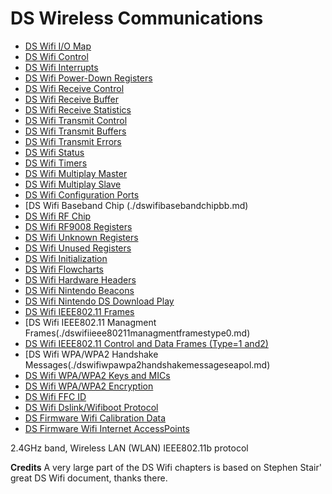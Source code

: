 # DS Wireless Communications


- [DS Wifi I/O Map](./dswifiiomap.md)
- [DS Wifi Control](./dswificontrol.md)
- [DS Wifi Interrupts](./dswifiinterrupts.md)
- [DS Wifi Power-Down Registers](./dswifipowerdownregisters.md)
- [DS Wifi Receive Control](./dswifireceivecontrol.md)
- [DS Wifi Receive Buffer](./dswifireceivebuffer.md)
- [DS Wifi Receive Statistics](./dswifireceivestatistics.md)
- [DS Wifi Transmit Control](./dswifitransmitcontrol.md)
- [DS Wifi Transmit Buffers](./dswifitransmitbuffers.md)
- [DS Wifi Transmit Errors](./dswifitransmiterrors.md)
- [DS Wifi Status](./dswifistatus.md)
- [DS Wifi Timers](./dswifitimers.md)
- [DS Wifi Multiplay Master](./dswifimultiplaymaster.md)
- [DS Wifi Multiplay Slave](./dswifimultiplayslave.md)
- [DS Wifi Configuration Ports](./dswificonfigurationports.md)
- [DS Wifi Baseband Chip (./dswifibasebandchipbb.md)
- [DS Wifi RF Chip](./dswifirfchip.md)
- [DS Wifi RF9008 Registers](./dswifirf9008registers.md)
- [DS Wifi Unknown Registers](./dswifiunknownregisters.md)
- [DS Wifi Unused Registers](./dswifiunusedregisters.md)
- [DS Wifi Initialization](./dswifiinitialization.md)
- [DS Wifi Flowcharts](./dswififlowcharts.md)
- [DS Wifi Hardware Headers](./dswifihardwareheaders.md)
- [DS Wifi Nintendo Beacons](./dswifinintendobeacons.md)
- [DS Wifi Nintendo DS Download Play](./dswifinintendodsdownloadplay.md)
- [DS Wifi IEEE802.11 Frames](./dswifiieee80211frames.md)
- [DS Wifi IEEE802.11 Managment Frames(./dswifiieee80211managmentframestype0.md)
- [DS Wifi IEEE802.11 Control and Data Frames (Type=1 and2)](./dswifiieee80211controlanddataframestype1and2.md)
- [DS Wifi WPA/WPA2 Handshake Messages(./dswifiwpawpa2handshakemessageseapol.md)
- [DS Wifi WPA/WPA2 Keys and MICs](./dswifiwpawpa2keysandmics.md)
- [DS Wifi WPA/WPA2 Encryption](./dswifiwpawpa2encryption.md)
- [DS Wifi FFC ID](./dswififfcid.md)
- [DS Wifi Dslink/Wifiboot Protocol](./dswifidslinkwifibootprotocol.md)
- [DS Firmware Wifi Calibration Data](./dsfirmwarewificalibrationdata.md)
- [DS Firmware Wifi Internet AccessPoints](./dsfirmwarewifiinternetaccesspoints.md)

2.4GHz band, Wireless LAN (WLAN) IEEE802.11b protocol

**Credits**
A very large part of the DS Wifi chapters is based on Stephen Stair\'
great DS Wifi document, thanks there.



